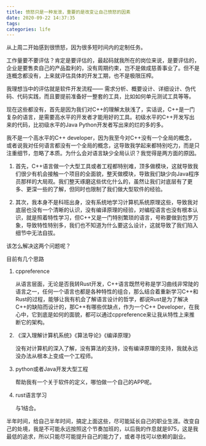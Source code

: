 ```yaml
---
title: 愤怒只是一种发泄，重要的是改变让自己愤怒的因素
date: 2020-09-22 14:37:35
tags:
categories: life
---
```


从上周二开始感到很愤怒，因为很多短时间内的定制任务。  

工作量要不要评估？肯定是要评估的，最起码就我所在的岗位来说，是要评估的，企业是要售卖自己的产品盈利的，没有周期约束，岂不是做成慈善事业了。但不是连概念都没有，上来就评估具体的开发工期，也不是极限压榨。  


我理想当中的评估就是软件开发流程—— 需求分析、概要设计、详细设计、伪代码、代码实践，而且要提前准备好一整套的工具，比如如何单元测试工具等等。  


现在这些都没有，首先是因为我们对C++的理解太肤浅了，实话说，C++是一门复杂的语言，是需要高水平的开发者才能用好的工具。初级水平的C++开发写出来的代码，比初级水平的Java Python开发者写出来的烂的多的多。  

<!--more-->

我不是一个高水平的C++ developer，因为我至今对C++没有一个全局的概念，或者说我对任何语言都没有一个全局的概念，这导致我学起来都特别吃力，而是只注重细节，忽略了本质。为什么会对语言缺少全局认识？我觉得是两方面的原因。

1. 首先，C++语言做一个大型工具或者工程都特别难，顶多做模块，这就导致我们很少有机会接触一个项目的全面貌，整天做模块，导致我们缺少向Java程序员那样的大局观。我们整天琢磨这些优化什么的，虽然让我们对底层有了更多、更深一些的了解，但同时也限制了我们做大型软件的经验。

2. 其次，我本身不是科班出身，没有系统地学习计算机系统原理这些，导致我对底层也没有一个清晰的认识，没有编译原理的经验，对编程语言也没有根本认识，就是照着特性学习，但C++又是一门特别繁琐的语言，号称要做到包罗万象，导致特性特别多，我们也不知道为什么要这么设计，这就导致了我们陷入细节中无法自拔。  


该怎么解决这两个问题呢？  

目前有几个思路

1. cppreference

   从语言层面，无论是否我转Rust开发，C++语言既然号称是学习曲线非常陡的语言之一，任何一个语言也都是各种特性的组合，那么结合着重新学习C++和Rust的过程，能够让我有机会了解语言设计的哲学，都说Rust是为了解决C++的缺陷而设计的，那C++有哪些优缺点，作为一个C++ Developer，在我心中，它到底是如何的面貌，都可以通过cppreference来让我从特性上来推断它的架构。  


2. 《深入理解计算机系统》《算法导论》《编译原理》

   没有对计算机的深入了解，没有算法的支持，没有编译原理的支持，我就永远没办法从根本上变成一个工程师。

3. python或者Java开发大型工程  
   
   帮助我有一个关于软件的定义，哪怕做一个自己的APP呢。  

4. rust语言学习

   与1结合。


半年时间，给自己半年时间，搞定上面这些，尽可能延长自己的职业生涯。改变自己的处境，我是不可能永远按照这个节奏加班的，以后我的作息就是975，这是我最低的追求，所以只能尽可能提升自己的能力了，或者寻找可以依赖的副业。  

